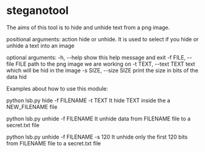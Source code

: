 # steganotool

The aims of this tool is to hide and unhide text from a png image.

positional arguments:
  action                hide or unhide. It is used to select if you hide or unhide a text into an image

optional arguments:
  -h, --help            show this help message and exit
  -f FILE, --file FILE  path to the png image we are working on
  -t TEXT, --text TEXT  text which will be hid in the image
  -s SIZE, --size SIZE  print the size in bits of the data hid

Examples about how to use this module:

python lsb.py hide -f FILENAME -t TEXT
It hide TEXT inside the a NEW_FILENAME file

python lsb.py unhide -f FILENAME
It unhide data from FILENAME file to a secret.txt file

python lsb.py unhide -f FILENAME -s 120
It unhide only the first 120 bits from FILENAME file to a secret.txt file
